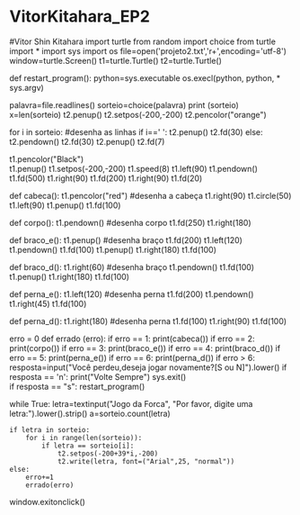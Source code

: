 # VitorKitahara_EP2
#Vitor Shin Kitahara
import turtle
from random import choice
from turtle import *
import sys
import os
file=open('projeto2.txt','r+',encoding='utf-8')
window=turtle.Screen()
t1=turtle.Turtle()
t2=turtle.Turtle()

def restart_program():
    python=sys.executable
    os.execl(python, python, * sys.argv)
    
palavra=file.readlines()
sorteio=choice(palavra)
print (sorteio)
x=len(sorteio) 
t2.penup()
t2.setpos(-200,-200)
t2.pencolor("orange")

for i in sorteio: #desenha as linhas
    if i==' ':
        t2.penup()
        t2.fd(30)
    else:
        t2.pendown()
        t2.fd(30)
        t2.penup()
        t2.fd(7)
           
t1.pencolor("Black")           
t1.penup()
t1.setpos(-200,-200)
t1.speed(8)
t1.left(90)
t1.pendown()
t1.fd(500)
t1.right(90)
t1.fd(200)
t1.right(90)
t1.fd(20)

def cabeca():
    t1.pencolor("red") #desenha a cabeça
    t1.right(90)
    t1.circle(50)
    t1.left(90)
    t1.penup()
    t1.fd(100)

def corpo():
    t1.pendown() #desenha corpo
    t1.fd(250)
    t1.right(180)

def braco_e():
    t1.penup() #desenha braço
    t1.fd(200)
    t1.left(120)
    t1.pendown()
    t1.fd(100)
    t1.penup()
    t1.right(180)
    t1.fd(100)

def braco_d():
    t1.right(60) #desenha braço
    t1.pendown()
    t1.fd(100)
    t1.penup()
    t1.right(180)
    t1.fd(100)
    
def perna_e():
    t1.left(120) #desenha perna
    t1.fd(200)
    t1.pendown()
    t1.right(45)
    t1.fd(100)

def perna_d():
    t1.right(180) #desenha perna
    t1.fd(100)
    t1.right(90)
    t1.fd(100)

erro = 0
def errado (erro):
    if erro == 1:
        print(cabeca())
    if erro == 2:
        print(corpo())
    if erro == 3:
        print(braco_e())
    if erro == 4:
        print(braco_d())
    if erro == 5:
        print(perna_e())
    if erro == 6:
        print(perna_d())
    if erro > 6:
        resposta=input("Você perdeu,deseja jogar novamente?[S ou N]").lower()
        if resposta == 'n':
            print("Volte Sempre")
            sys.exit()   
        if resposta == "s":
            restart_program()
            
while True:
    letra=textinput("Jogo da Forca", "Por favor, digite uma letra:").lower().strip()
    a=sorteio.count(letra)
    
    if letra in sorteio:
        for i in range(len(sorteio)):
            if letra == sorteio[i]:
                t2.setpos(-200+39*i,-200)
                t2.write(letra, font=("Arial",25, "normal"))
    else:
        erro+=1
        errado(erro)
    
    


window.exitonclick()
